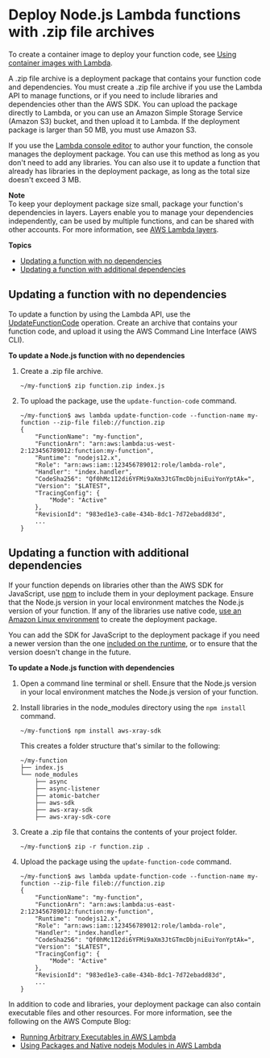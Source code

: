 # Deploy Node\.js Lambda functions with \.zip file archives<a name="nodejs-package"></a>

To create a container image to deploy your function code, see [Using container images with Lambda](lambda-images.md)\.

A \.zip file archive is a deployment package that contains your function code and dependencies\. You must create a \.zip file archive if you use the Lambda API to manage functions, or if you need to include libraries and dependencies other than the AWS SDK\. You can upload the package directly to Lambda, or you can use an Amazon Simple Storage Service \(Amazon S3\) bucket, and then upload it to Lambda\. If the deployment package is larger than 50 MB, you must use Amazon S3\.

If you use the [Lambda console editor](code-editor.md) to author your function, the console manages the deployment package\. You can use this method as long as you don't need to add any libraries\. You can also use it to update a function that already has libraries in the deployment package, as long as the total size doesn't exceed 3 MB\.

**Note**  
To keep your deployment package size small, package your function's dependencies in layers\. Layers enable you to manage your dependencies independently, can be used by multiple functions, and can be shared with other accounts\. For more information, see [AWS Lambda layers](configuration-layers.md)\.

**Topics**
+ [Updating a function with no dependencies](#nodejs-package-codeonly)
+ [Updating a function with additional dependencies](#nodejs-package-dependencies)

## Updating a function with no dependencies<a name="nodejs-package-codeonly"></a>

To update a function by using the Lambda API, use the [UpdateFunctionCode](API_UpdateFunctionCode.md) operation\. Create an archive that contains your function code, and upload it using the AWS Command Line Interface \(AWS CLI\)\.

**To update a Node\.js function with no dependencies**

1. Create a \.zip file archive\.

   ```
   ~/my-function$ zip function.zip index.js
   ```

1. To upload the package, use the `update-function-code` command\.

   ```
   ~/my-function$ aws lambda update-function-code --function-name my-function --zip-file fileb://function.zip
   {
       "FunctionName": "my-function",
       "FunctionArn": "arn:aws:lambda:us-west-2:123456789012:function:my-function",
       "Runtime": "nodejs12.x",
       "Role": "arn:aws:iam::123456789012:role/lambda-role",
       "Handler": "index.handler",
       "CodeSha256": "Qf0hMc1I2di6YFMi9aXm3JtGTmcDbjniEuiYonYptAk=",
       "Version": "$LATEST",
       "TracingConfig": {
           "Mode": "Active"
       },
       "RevisionId": "983ed1e3-ca8e-434b-8dc1-7d72ebadd83d",
       ...
   }
   ```

## Updating a function with additional dependencies<a name="nodejs-package-dependencies"></a>

If your function depends on libraries other than the AWS SDK for JavaScript, use [npm](https://www.npmjs.com/) to include them in your deployment package\. Ensure that the Node\.js version in your local environment matches the Node\.js version of your function\. If any of the libraries use native code, [use an Amazon Linux environment](http://aws.amazon.com/blogs/compute/nodejs-packages-in-lambda/) to create the deployment package\.

You can add the SDK for JavaScript to the deployment package if you need a newer version than the one [included on the runtime](lambda-nodejs.md), or to ensure that the version doesn't change in the future\.

**To update a Node\.js function with dependencies**

1. Open a command line terminal or shell\. Ensure that the Node\.js version in your local environment matches the Node\.js version of your function\.

1. Install libraries in the node\_modules directory using the `npm install` command\.

   ```
   ~/my-function$ npm install aws-xray-sdk
   ```

   This creates a folder structure that's similar to the following:

   ```
   ~/my-function
   ├── index.js
   └── node_modules
       ├── async
       ├── async-listener
       ├── atomic-batcher
       ├── aws-sdk
       ├── aws-xray-sdk
       ├── aws-xray-sdk-core
   ```

1. Create a \.zip file that contains the contents of your project folder\.

   ```
   ~/my-function$ zip -r function.zip .
   ```

1. Upload the package using the `update-function-code` command\.

   ```
   ~/my-function$ aws lambda update-function-code --function-name my-function --zip-file fileb://function.zip
   {
       "FunctionName": "my-function",
       "FunctionArn": "arn:aws:lambda:us-east-2:123456789012:function:my-function",
       "Runtime": "nodejs12.x",
       "Role": "arn:aws:iam::123456789012:role/lambda-role",
       "Handler": "index.handler",
       "CodeSha256": "Qf0hMc1I2di6YFMi9aXm3JtGTmcDbjniEuiYonYptAk=",
       "Version": "$LATEST",
       "TracingConfig": {
           "Mode": "Active"
       },
       "RevisionId": "983ed1e3-ca8e-434b-8dc1-7d72ebadd83d",
       ...
   }
   ```

In addition to code and libraries, your deployment package can also contain executable files and other resources\. For more information, see the following on the AWS Compute Blog:
+ [Running Arbitrary Executables in AWS Lambda](http://aws.amazon.com/blogs/compute/running-executables-in-aws-lambda/)
+ [Using Packages and Native nodejs Modules in AWS Lambda](http://aws.amazon.com/blogs/compute/nodejs-packages-in-lambda/)